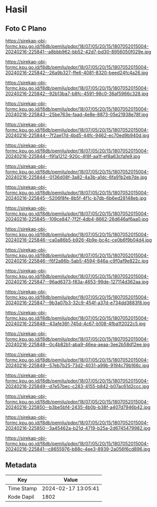 # Hasil

## Foto C Plano

https://sirekap-obj-formc.kpu.go.id/f8db/pemilu/pdpr/18/07/05/20/15/1807052015004-20240216-225841--a8bbb962-bb52-42d7-bd30-8956050f029e.jpg

https://sirekap-obj-formc.kpu.go.id/f8db/pemilu/pdpr/18/07/05/20/15/1807052015004-20240216-225842--26a9b327-ffe6-4081-8320-beed24fc4a26.jpg

https://sirekap-obj-formc.kpu.go.id/f8db/pemilu/pdpr/18/07/05/20/15/1807052015004-20240216-225842--92b13ba7-b8fc-4591-98c0-36af5966c328.jpg

https://sirekap-obj-formc.kpu.go.id/f8db/pemilu/pdpr/18/07/05/20/15/1807052015004-20240216-225843--25be763e-faad-4e8e-8873-05e21938e78f.jpg

https://sirekap-obj-formc.kpu.go.id/f8db/pemilu/pdpr/18/07/05/20/15/1807052015004-20240216-225844--7f2ae17d-4bd5-44fc-9462-ec70ed9b940d.jpg

https://sirekap-obj-formc.kpu.go.id/f8db/pemilu/pdpr/18/07/05/20/15/1807052015004-20240216-225844--f91a1212-920c-4f8f-aa1f-ef8a63cfafe9.jpg

https://sirekap-obj-formc.kpu.go.id/f8db/pemilu/pdpr/18/07/05/20/15/1807052015004-20240216-225844--0136d08f-3a82-4a3b-a1dc-6fa91b2eb7de.jpg

https://sirekap-obj-formc.kpu.go.id/f8db/pemilu/pdpr/18/07/05/20/15/1807052015004-20240216-225845--5206f8fe-8b5f-4f1c-b7db-6b6ed28148eb.jpg

https://sirekap-obj-formc.kpu.go.id/f8db/pemilu/pdpr/18/07/05/20/15/1807052015004-20240216-225845--109ce847-7f2f-4db4-8662-26d646af6aa0.jpg

https://sirekap-obj-formc.kpu.go.id/f8db/pemilu/pdpr/18/07/05/20/15/1807052015004-20240216-225846--ca0a86b5-b926-4b9e-bc4c-ce0b6f9b04d4.jpg

https://sirekap-obj-formc.kpu.go.id/f8db/pemilu/pdpr/18/07/05/20/15/1807052015004-20240216-225846--f6f2a86b-5ab5-4594-846a-c9f0af9e822c.jpg

https://sirekap-obj-formc.kpu.go.id/f8db/pemilu/pdpr/18/07/05/20/15/1807052015004-20240216-225847--96ad6373-f83a-4653-99de-127114d362aa.jpg

https://sirekap-obj-formc.kpu.go.id/f8db/pemilu/pdpr/18/07/05/20/15/1807052015004-20240216-225847--9b3a07b3-32c9-454f-a37d-e734dd3883f8.jpg

https://sirekap-obj-formc.kpu.go.id/f8db/pemilu/pdpr/18/07/05/20/15/1807052015004-20240216-225848--43afe36f-745d-4c67-b108-4fba1f2022c5.jpg

https://sirekap-obj-formc.kpu.go.id/f8db/pemilu/pdpr/18/07/05/20/15/1807052015004-20240216-225848--0c4b82b1-aba9-46ea-aeaa-3ee2b58d12ee.jpg

https://sirekap-obj-formc.kpu.go.id/f8db/pemilu/pdpr/18/07/05/20/15/1807052015004-20240216-225849--57eb7b25-73d2-4031-a99b-9194c79b166c.jpg

https://sirekap-obj-formc.kpu.go.id/f8db/pemilu/pdpr/18/07/05/20/15/1807052015004-20240216-225849--d7e57bec-c283-4155-b842-b07ac61d2ccc.jpg

https://sirekap-obj-formc.kpu.go.id/f8db/pemilu/pdpr/18/07/05/20/15/1807052015004-20240216-225850--b3be5bf4-2435-4b0b-b38f-a407d7946b42.jpg

https://sirekap-obj-formc.kpu.go.id/f8db/pemilu/pdpr/18/07/05/20/15/1807052015004-20240216-225850--3a45462a-b21d-4719-b25a-2d6745479982.jpg

https://sirekap-obj-formc.kpu.go.id/f8db/pemilu/pdpr/18/07/05/20/15/1807052015004-20240216-225841--c8655976-b88c-4ee3-8939-2a056f6cd896.jpg


## Metadata

| Key        | Value               |
| ---------- | ------------------- |
| Time Stamp | 2024-02-17 13:05:41 |
| Kode Dapil | 1802                |



